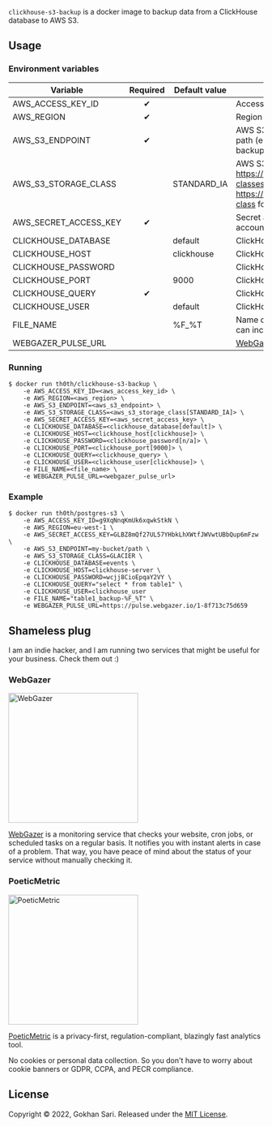 `clickhouse-s3-backup` is a docker image to backup data from a ClickHouse database to AWS S3.

## Usage

### Environment variables

| Variable              | Required | Default value | Description                                                                                                                   |
|-----------------------|:--------:|---------------|-------------------------------------------------------------------------------------------------------------------------------|
| AWS_ACCESS_KEY_ID     |    ✔     |               | Access key id for the AWS account                                                                                             |
| AWS_REGION            |    ✔     |               | Region for the AWS bucket                                                                                                     |
| AWS_S3_ENDPOINT       |    ✔     |               | AWS S3 endpoint with bucket and path (e.g. "my-bucket/postgres-backup")                                                       |
| AWS_S3_STORAGE_CLASS  |          | STANDARD_IA   | AWS S3 storage class (see https://aws.amazon.com/s3/storage-classes/ and https://rclone.org/s3/#s3-storage-class for options. |
| AWS_SECRET_ACCESS_KEY |    ✔     |               | Secret access key for the AWS account                                                                                         |
| CLICKHOUSE_DATABASE   |          | default       | ClickHouse server database                                                                                                    |
| CLICKHOUSE_HOST       |          | clickhouse    | ClickHouse server host                                                                                                        |
| CLICKHOUSE_PASSWORD   |          |               | ClickHouse server password                                                                                                    |
| CLICKHOUSE_PORT       |          | 9000          | ClickHouse server port                                                                                                        |
| CLICKHOUSE_QUERY      |    ✔     |               | ClickHouse query to get the data                                                                                              |
| CLICKHOUSE_USER       |          | default       | ClickHouse server user                                                                                                        |
| FILE_NAME             |          | %F_%T         | Name of the file for the data export (it can include [date format](https://man7.org/linux/man-pages/man1/date.1.html))        |
| WEBGAZER_PULSE_URL    |          |               | [WebGazer Pulse](https://www.webgazer.io/pulse) URL                                                                           |

### Running

    $ docker run th0th/clickhouse-s3-backup \
        -e AWS_ACCESS_KEY_ID=<aws_access_key_id> \
        -e AWS_REGION=<aws_region> \
        -e AWS_S3_ENDPOINT=<aws_s3_endpoint> \
        -e AWS_S3_STORAGE_CLASS=<aws_s3_storage_class[STANDARD_IA]> \
        -e AWS_SECRET_ACCESS_KEY=<aws_secret_access_key> \
        -e CLICKHOUSE_DATABASE=<clickhouse_database[default]> \
        -e CLICKHOUSE_HOST=<clickhouse_host[clickhouse]> \
        -e CLICKHOUSE_PASSWORD=<clickhouse_password[n/a]> \
        -e CLICKHOUSE_PORT=<clickhouse_port[9000]> \
        -e CLICKHOUSE_QUERY=<clickhouse_query> \
        -e CLICKHOUSE_USER=<clickhouse_user[clickhouse]> \
        -e FILE_NAME=<file_name> \
        -e WEBGAZER_PULSE_URL=<webgazer_pulse_url>

### Example

    $ docker run th0th/postgres-s3 \
        -e AWS_ACCESS_KEY_ID=g9XqNnqKmUk6xqwkStkN \
        -e AWS_REGION=eu-west-1 \
        -e AWS_SECRET_ACCESS_KEY=GLBZ8mQf27UL57YHbkLhXWtfJWVwtUBbQup6mFzw \
        -e AWS_S3_ENDPOINT=my-bucket/path \
        -e AWS_S3_STORAGE_CLASS=GLACIER \
        -e CLICKHOUSE_DATABASE=events \
        -e CLICKHOUSE_HOST=clickhouse-server \
        -e CLICKHOUSE_PASSWORD=wcjj8CioEpqaY2VY \
        -e CLICKHOUSE_QUERY="select * from table1" \
        -e CLICKHOUSE_USER=clickhouse_user
        -e FILE_NAME="table1_backup-%F_%T" \
        -e WEBGAZER_PULSE_URL=https://pulse.webgazer.io/1-8f713c75d659

## Shameless plug

I am an indie hacker, and I am running two services that might be useful for your business. Check them out :)

### WebGazer

[<img alt="WebGazer" src="https://user-images.githubusercontent.com/698079/162474223-f7e819c4-4421-4715-b8a2-819583550036.png" width="256" />](https://www.webgazer.io/?utm_source=github&utm_campaign=clickhouse-s3-backup-readme)

[WebGazer](https://www.webgazer.io/?utm_source=github&utm_campaign=clickhouse-s3-backup-readme) is a monitoring service
that checks your website, cron jobs, or scheduled tasks on a regular basis. It notifies
you with instant alerts in case of a problem. That way, you have peace of mind about the status of your service without
manually checking it.

### PoeticMetric

[<img alt="PoeticMetric" src="https://user-images.githubusercontent.com/698079/162474946-7c4565ba-5097-4a42-8821-d087e6f56a5d.png" width="256" />](https://www.poeticmetric.com/?utm_source=github&utm_campaign=clickhouse-s3-backup-readme)

[PoeticMetric](https://www.poeticmetric.com/?utm_source=github&utm_campaign=clickhouse-s3-backup-readme) is a
privacy-first, regulation-compliant, blazingly fast analytics tool.

No cookies or personal data collection. So you don't have to worry about cookie banners or GDPR, CCPA, and PECR
compliance.

## License

Copyright © 2022, Gokhan Sari. Released under the [MIT License](LICENSE).
